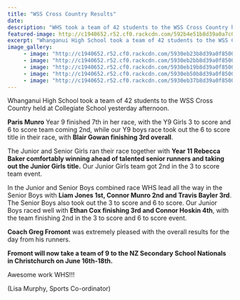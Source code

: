 ```yaml
---
title: "WSS Cross Country Results"
date: 
description: "WHS took a team of 42 students to the WSS Cross Country held at Collegiate School..."
featured-image: http://c1940652.r52.cf0.rackcdn.com/592b4e51b8d39a0a7c000bf8/whs-girl-winner.jpg
excerpt: "Whanganui High School took a team of 42 students to the WSS Cross Country held at Collegiate School yesterday afternoon."
image_gallery:
     - image: "http://c1940652.r52.cf0.rackcdn.com/5930eb23b8d39a0f85000088/boys-x-country-photo-used-for-news-shot-instead-of-colleg-photo.jpg"
     - image: "http://c1940652.r52.cf0.rackcdn.com/5930eb2bb8d39a0f8500008a/liam-connor--Travis-with-certif.jpg"
     - image: "http://c1940652.r52.cf0.rackcdn.com/5930eb19b8d39a0f85000086/3-boys-with-cert-at-least-1-whs-boy.jpg"
     - image: "http://c1940652.r52.cf0.rackcdn.com/5930eb50b8d39a0f8500008e/group-of-girls-standing.jpg"
     - image: "http://c1940652.r52.cf0.rackcdn.com/5930eb37b8d39a0f8500008c/whs-girl-winner.jpg"
---
```


<p><span>Whanganui High School took a team of 42 students to the WSS Cross Country held at Collegiate School yesterday afternoon.</span></p>
<p><span><strong>Paris Munro</strong> Year 9 finished 7th in her race, with the Y9 Girls 3 to score and 6 to score team coming 2nd, while our Y9 boys race took out the 6 to score title in their race, with <strong>Blair Gowan finishing 3rd overall</strong>.&nbsp;</span></p>
<p><span>The Junior and Senior Girls ran their race together with <strong>Year 11 Rebecca Baker comfortably winning ahead of talented senior runners and takin</strong></span><span class="text_exposed_show"><strong>g out the Junior Girls title.</strong> Our Junior Girls team got 2nd in the 3 to score team event.&nbsp;<br /></span></p>
<p><span class="text_exposed_show">In the Junior and Senior Boys combined race WHS lead all the way in the Senior Boys with <strong>Liam Jones 1st, Connor Munro 2nd and Travis Bayler 3rd</strong>. The Senior Boys also took out the 3 to score and 6 to score. Our Junior Boys raced well with <strong>Ethan Cox finishing 3rd and Connor Hoskin 4th</strong>, with the team finishing 2nd in the 3 to score and 6 to score event.&nbsp;<br /></span></p>
<p><span class="text_exposed_show"><strong>Coach Greg Fromont</strong> was extremely pleased with the overall results for the day from his runners.&nbsp;<br /></span></p>
<p><span class="text_exposed_show"><strong>Fromont will now take a team of 9 to the NZ Secondary School Nationals in Christchurch on June 16th-18th.&nbsp;</strong><br /></span></p>
<p><span class="text_exposed_show">Awesome work WHS!!!</span></p>
<p><span class="text_exposed_show">(Lisa Murphy, Sports Co-ordinator)</span></p>


